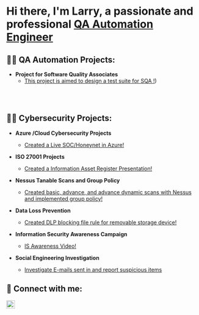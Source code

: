 <h1>Hi there, I'm Larry, a passionate and professional <a href="https://www.linkedin.com/in/larry-wilkes-splunk-engineer/">QA Automation Engineer</a></h1>

<h2>👨‍💻 QA Automation Projects:</h2>

- <b>Project for Software Quality Associates</b>
    - [This project is aimed to design a test suite for SQA !](https://github.com/Larry-Wilkes-CyberCloud/playwright-tests-sqa))
 <br>
 <br>

<h2>👨‍💻 Cybersecurity Projects:</h2>

- <b>Azure /Cloud Cybersecurity Projects</b>
    - [Created a Live SOC/Honeynet in Azure!](https://github.com/Larry-Wilkes-CyberCloud/Azure-Cloud-Soc)
  
- <b>ISO 27001 Projects</b>
    - [Created a Information Asset Register Presentation!](https://github.com/Larry-Wilkes-CyberCloud/IAR-Procedure)
    
- <b>Nessus Tanable Scans and Group Policy</b>
   - [Created basic, advance, and advance dynamic scans with Nessus and implemented group policy!](https://github.com/Larry-Wilkes-CyberCloud/Nessus-Scans)

- <b>Data Loss Prevention</b>
  - [Created DLP blocking file rule for removable storage device!](https://github.com/Larry-Wilkes-CyberCloud/Data-Loss-Prevention)

- <b>Information Security Awareness Campaign</b>
  - [IS Awareness Video!](https://github.com/Larry-Wilkes-CyberCloud/Information-Security-Awareness/tree/main)

- <b>Social Engineering Investigation</b>
  - [Investigate E-mails sent in and report suspicious items](https://github.com/Larry-Wilkes-CyberCloud/Social-Engineering-Investigation)
  
 
  



<h2> 🤳 Connect with me:</h2>


[<img align="left" alt="Larry Wilkes | LinkedIn" width="22px" src="https://cdn.jsdelivr.net/npm/simple-icons@v3/icons/linkedin.svg" />][linkedin]


[linkedin]: https://www.linkedin.com/in/larry-wilkes-splunk-engineer/
<!--
**joshmadakor1/joshmadakor1** is a ✨ _special_ ✨ repository because its `README.md` (this file) appears on your GitHub profile.

Here are some ideas to get you started:

- 🔭 I’m currently working on ...
- 🌱 I’m currently learning ...
- 👯 I’m looking to collaborate on ...
- 🤔 I’m looking for help with ...
- 💬 Ask me about ...
- 📫 How to reach me: ...
- 😄 Pronouns: ...
- ⚡ Fun fact: ...
-->
